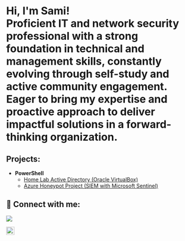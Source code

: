 
<h1>Hi, I'm Sami! <br/><b >Proficient IT and network security professional with a strong foundation in technical and management skills, constantly evolving through self-study and active community engagement. Eager to bring my expertise and proactive approach to deliver impactful solutions in a forward-thinking organization.</b>

<h2>Projects:</h2>


- <b>PowerShell</b>
   - [Home Lab Active Directory (Oracle VirtualBox)](https://github.com/sobersami/ActiveDirectoryLab)
   - [Azure Honeypot Project (SIEM with Microsoft Sentinel)](https://github.com/sobersami/Azure-honeypot-lab)
   

<h2> 🤳 Connect with me:</h2>
<a href="https://www.linkedin.com/in/shahriar-rahman-2b417a203/"><img src="https://img.shields.io/badge/-LinkedIn-0072b1?&style=for-the-badge&logo=linkedin&logoColor=white" /></a>

[<img align="left" alt="shahriar-rahman | LinkedIn" width="22px" src="https://cdn.jsdelivr.net/npm/simple-icons@v3/icons/linkedin.svg" />][linkedin]

[linkedin]: https://www.linkedin.com/in/shahriar-rahman-2b417a203


